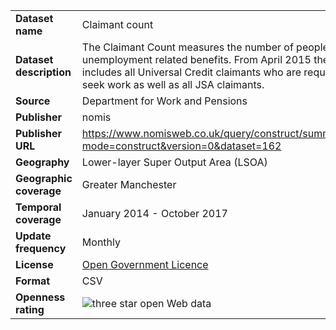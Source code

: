 <table>
<colgroup>
<col style="text-align:left;"/>
<col style="text-align:left;"/>
</colgroup>

<tbody>
<tr>
	<td style="text-align:left;"><strong>Dataset name</strong></td>
	<td style="text-align:left;">Claimant count</td>
</tr>
<tr>
	<td style="text-align:left;"><strong>Dataset description</strong></td>
	<td style="text-align:left;">The Claimant Count measures the number of people claiming unemployment related benefits. From April 2015 the count includes all Universal Credit claimants who are required to seek work as well as all JSA claimants.</td>
</tr>
<tr>
	<td style="text-align:left;"><strong>Source</strong></td>
	<td style="text-align:left;">Department for Work and Pensions</td>
</tr>
<tr>
	<td style="text-align:left;"><strong>Publisher</strong></td>
	<td style="text-align:left;">nomis</td>
</tr>
<tr>
	<td style="text-align:left;"><strong>Publisher URL</strong></td>
	<td style="text-align:left;"><a href="https://www.nomisweb.co.uk/query/construct/summary.asp?mode=construct&amp;version=0&amp;dataset=162">https://www.nomisweb.co.uk/query/construct/summary.asp?mode=construct&amp;version=0&amp;dataset=162</a></td>
</tr>
<tr>
	<td style="text-align:left;"><strong>Geography</strong></td>
	<td style="text-align:left;">Lower-layer Super Output Area (LSOA)</td>
</tr>
<tr>
	<td style="text-align:left;"><strong>Geographic coverage</strong></td>
	<td style="text-align:left;">Greater Manchester</td>
</tr>
<tr>
	<td style="text-align:left;"><strong>Temporal coverage</strong></td>
	<td style="text-align:left;">January 2014 - October 2017</td>
</tr>
<tr>
	<td style="text-align:left;"><strong>Update frequency</strong></td>
	<td style="text-align:left;">Monthly</td>
</tr>
<tr>
	<td style="text-align:left;"><strong>License</strong></td>
	<td style="text-align:left;"><a href="http://www.nationalarchives.gov.uk/doc/open-government-licence/version/3/">Open Government Licence</a></td>
</tr>
<tr>
	<td style="text-align:left;"><strong>Format</strong></td>
	<td style="text-align:left;">CSV</td>
</tr>
<tr>
	<td style="text-align:left;"><strong>Openness rating</strong></td>
	<td style="text-align:left;"><img src="http://lab.linkeddata.deri.ie/2010/lod-badges/img/data-badge-3.png" alt="three star open Web data" /></td>
</tr>
</tbody>
</table>
